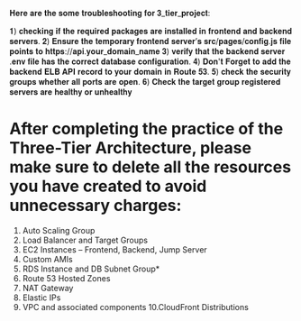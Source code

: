 𝐇𝐞𝐫𝐞 𝐚𝐫𝐞 𝐭𝐡𝐞 𝐬𝐨𝐦𝐞 𝐭𝐫𝐨𝐮𝐛𝐥𝐞𝐬𝐡𝐨𝐨𝐭𝐢𝐧𝐠 𝐟𝐨𝐫 𝟑_𝐭𝐢𝐞𝐫_𝐩𝐫𝐨𝐣𝐞𝐜𝐭:

𝟏) 𝐜𝐡𝐞𝐜𝐤𝐢𝐧𝐠 𝐢𝐟 𝐭𝐡𝐞 𝐫𝐞𝐪𝐮𝐢𝐫𝐞𝐝 𝐩𝐚𝐜𝐤𝐚𝐠𝐞𝐬 𝐚𝐫𝐞 𝐢𝐧𝐬𝐭𝐚𝐥𝐥𝐞𝐝 𝐢𝐧 𝐟𝐫𝐨𝐧𝐭𝐞𝐧𝐝 𝐚𝐧𝐝 𝐛𝐚𝐜𝐤𝐞𝐧𝐝 𝐬𝐞𝐫𝐯𝐞𝐫𝐬.
𝟐) 𝐄𝐧𝐬𝐮𝐫𝐞 𝐭𝐡𝐞 𝐭𝐞𝐦𝐩𝐨𝐫𝐚𝐫𝐲 𝐟𝐫𝐨𝐧𝐭𝐞𝐧𝐝 𝐬𝐞𝐫𝐯𝐞𝐫’𝐬 𝐬𝐫𝐜/𝐩𝐚𝐠𝐞𝐬/𝐜𝐨𝐧𝐟𝐢𝐠.𝐣𝐬 𝐟𝐢𝐥𝐞 𝐩𝐨𝐢𝐧𝐭𝐬 𝐭𝐨 𝐡𝐭𝐭𝐩𝐬://𝐚𝐩𝐢.𝐲𝐨𝐮𝐫_𝐝𝐨𝐦𝐚𝐢𝐧_𝐧𝐚𝐦𝐞
𝟑) 𝐯𝐞𝐫𝐢𝐟𝐲 𝐭𝐡𝐚𝐭 𝐭𝐡𝐞 𝐛𝐚𝐜𝐤𝐞𝐧𝐝 𝐬𝐞𝐫𝐯𝐞𝐫 .𝐞𝐧𝐯 𝐟𝐢𝐥𝐞 𝐡𝐚𝐬 𝐭𝐡𝐞 𝐜𝐨𝐫𝐫𝐞𝐜𝐭 𝐝𝐚𝐭𝐚𝐛𝐚𝐬𝐞 𝐜𝐨𝐧𝐟𝐢𝐠𝐮𝐫𝐚𝐭𝐢𝐨𝐧.
𝟒) 𝐃𝐨𝐧'𝐭 𝐅𝐨𝐫𝐠𝐞𝐭 𝐭𝐨 𝐚𝐝𝐝 𝐭𝐡𝐞 𝐛𝐚𝐜𝐤𝐞𝐧𝐝 𝐄𝐋𝐁 𝐀𝐏𝐈 𝐫𝐞𝐜𝐨𝐫𝐝 𝐭𝐨 𝐲𝐨𝐮𝐫 𝐝𝐨𝐦𝐚𝐢𝐧 𝐢𝐧 𝐑𝐨𝐮𝐭𝐞 𝟓𝟑.
𝟓) 𝐜𝐡𝐞𝐜𝐤 𝐭𝐡𝐞 𝐬𝐞𝐜𝐮𝐫𝐢𝐭𝐲 𝐠𝐫𝐨𝐮𝐩𝐬 𝐰𝐡𝐞𝐭𝐡𝐞𝐫 𝐚𝐥𝐥 𝐩𝐨𝐫𝐭𝐬 𝐚𝐫𝐞 𝐨𝐩𝐞𝐧.
𝟔) 𝐂𝐡𝐞𝐜𝐤 𝐭𝐡𝐞 𝐭𝐚𝐫𝐠𝐞𝐭 𝐠𝐫𝐨𝐮𝐩 𝐫𝐞𝐠𝐢𝐬𝐭𝐞𝐫𝐞𝐝 𝐬𝐞𝐫𝐯𝐞𝐫𝐬 𝐚𝐫𝐞  𝐡𝐞𝐚𝐥𝐭𝐡𝐲 𝐨𝐫 𝐮𝐧𝐡𝐞𝐚𝐥𝐭𝐡𝐲


# After completing the practice of the Three-Tier Architecture, please make sure to delete all the resources you have created to avoid unnecessary charges:

1. Auto Scaling Group
2. Load Balancer and Target Groups
3. EC2 Instances – Frontend, Backend, Jump Server
4. Custom AMIs 
5. RDS Instance and DB Subnet Group*
6. Route 53 Hosted Zones 
7. NAT Gateway
8. Elastic IPs
9. VPC and associated components
10.CloudFront Distributions

